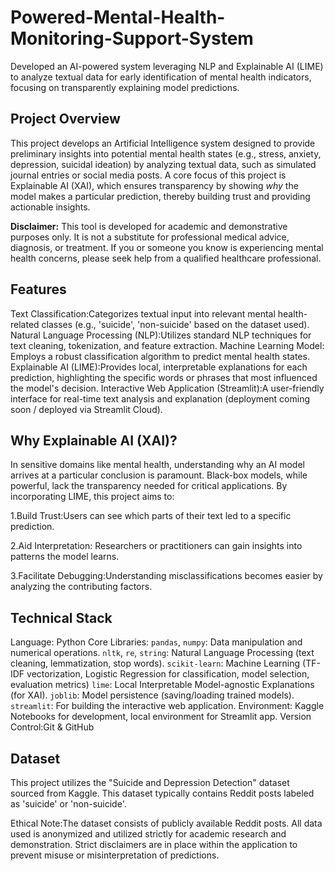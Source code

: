 # Powered-Mental-Health-Monitoring-Support-System
Developed an AI-powered system leveraging NLP and Explainable AI (LIME) to analyze textual data for early identification of mental health indicators, focusing on transparently explaining model predictions.

## Project Overview

This project develops an Artificial Intelligence system designed to provide preliminary insights into potential mental health states (e.g., stress, anxiety, depression, suicidal ideation) by analyzing textual data, such as simulated journal entries or social media posts. A core focus of this project is Explainable AI (XAI), which ensures transparency by showing *why* the model makes a particular prediction, thereby building trust and providing actionable insights.

**Disclaimer:** This tool is developed for academic and demonstrative purposes only. It is not a substitute for professional medical advice, diagnosis, or treatment. If you or someone you know is experiencing mental health concerns, please seek help from a qualified healthcare professional.

## Features

Text Classification:Categorizes textual input into relevant mental health-related classes (e.g., 'suicide', 'non-suicide' based on the dataset used).
Natural Language Processing (NLP):Utilizes standard NLP techniques for text cleaning, tokenization, and feature extraction.
Machine Learning Model: Employs a robust classification algorithm to predict mental health states.
Explainable AI (LIME):Provides local, interpretable explanations for each prediction, highlighting the specific words or phrases that most influenced the model's decision.
Interactive Web Application (Streamlit):A user-friendly interface for real-time text analysis and explanation (deployment coming soon / deployed via Streamlit Cloud).

## Why Explainable AI (XAI)?

In sensitive domains like mental health, understanding why an AI model arrives at a particular conclusion is paramount. Black-box models, while powerful, lack the transparency needed for critical applications. By incorporating LIME, this project aims to:

1.Build Trust:Users can see which parts of their text led to a specific prediction.

2.Aid Interpretation: Researchers or practitioners can gain insights into patterns the model learns.

3.Facilitate Debugging:Understanding misclassifications becomes easier by analyzing the contributing factors.

## Technical Stack

Language: Python
Core Libraries:
    `pandas`, `numpy`: Data manipulation and numerical operations.
    `nltk`, `re`, `string`: Natural Language Processing (text cleaning, lemmatization, stop words).
    `scikit-learn`: Machine Learning (TF-IDF vectorization, Logistic Regression for classification, model selection, evaluation metrics)
    `lime`: Local Interpretable Model-agnostic Explanations (for XAI).
    `joblib`: Model persistence (saving/loading trained models).
    `streamlit`: For building the interactive web application.
Environment: Kaggle Notebooks for development, local environment for Streamlit app.
Version Control:Git & GitHub

## Dataset

This project utilizes the "Suicide and Depression Detection" dataset sourced from Kaggle. This dataset typically contains Reddit posts labeled as 'suicide' or 'non-suicide'.

Ethical Note:The dataset consists of publicly available Reddit posts. All data used is anonymized and utilized strictly for academic research and demonstration. Strict disclaimers are in place within the application to prevent misuse or misinterpretation of predictions.
